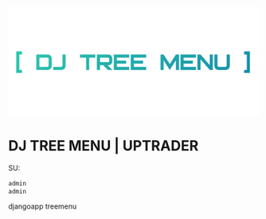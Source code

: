 ![](gitcontent/djtreemenu.png)

# DJ TREE MENU | UPTRADER 

SU:
```
admin
admin
```

djangoapp
treemenu
